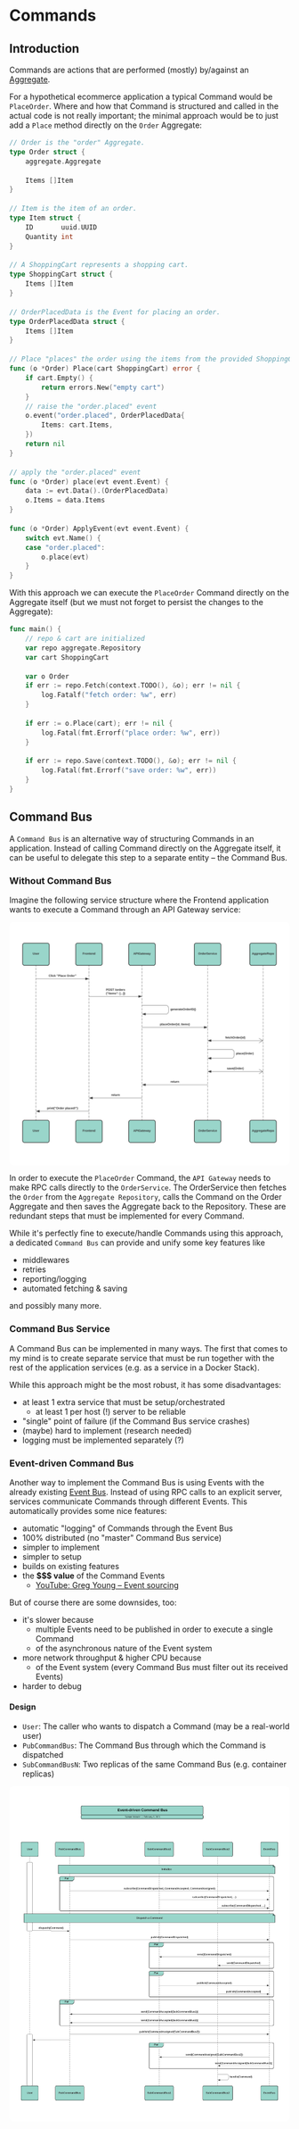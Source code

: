 # Commands

## Introduction

Commands are actions that are performed (mostly) by/against an
[Aggregate](./aggregates.md).

For a hypothetical ecommerce application a typical
Command would be `PlaceOrder`. Where and how that Command is structured and
called in the actual code is not really important; the minimal approach would be
to just add a `Place` method directly on the `Order` Aggregate:

```go
// Order is the "order" Aggregate.
type Order struct {
    aggregate.Aggregate

    Items []Item
}

// Item is the item of an order.
type Item struct {
    ID       uuid.UUID
    Quantity int
}

// A ShoppingCart represents a shopping cart.
type ShoppingCart struct {
    Items []Item
}

// OrderPlacedData is the Event for placing an order.
type OrderPlacedData struct {
    Items []Item
}

// Place "places" the order using the items from the provided ShoppingCart.
func (o *Order) Place(cart ShoppingCart) error {
    if cart.Empty() {
        return errors.New("empty cart")
    }
    // raise the "order.placed" event
    o.event("order.placed", OrderPlacedData{
        Items: cart.Items,
    })
    return nil
}

// apply the "order.placed" event
func (o *Order) place(evt event.Event) {
    data := evt.Data().(OrderPlacedData)
    o.Items = data.Items
}

func (o *Order) ApplyEvent(evt event.Event) {
    switch evt.Name() {
    case "order.placed":
        o.place(evt)
    }
}
```

With this approach we can execute the `PlaceOrder` Command directly on the
Aggregate itself (but we must not forget to persist the changes to the
Aggregate):

```go
func main() {
    // repo & cart are initialized
    var repo aggregate.Repository
    var cart ShoppingCart

    var o Order
    if err := repo.Fetch(context.TODO(), &o); err != nil {
        log.Fatalf("fetch order: %w", err)
    }

    if err := o.Place(cart); err != nil {
        log.Fatal(fmt.Errorf("place order: %w", err))
    }

    if err := repo.Save(context.TODO(), &o); err != nil {
        log.Fatal(fmt.Errorf("save order: %w", err))
    }
}
```

## Command Bus

A `Command Bus` is an alternative way of structuring Commands in an application.
Instead of calling Command directly on the Aggregate itself, it can be useful to
delegate this step to a separate entity – the Command Bus.

### Without Command Bus

Imagine the following service structure where the Frontend application wants to
execute a Command through an API Gateway service:

<div style="background: #fff; border-radius: 8px; padding: 1rem;">

![Dispatch Command without Bus](../assets/img/dispatch-command-without-bus.svg)
</div>

In order to execute the `PlaceOrder` Command, the `API Gateway` needs to make
RPC calls directly to the `OrderService`. The OrderService then fetches the
`Order` from the `Aggregate Repository`, calls the Command on the Order
Aggregate and then saves the Aggregate back to the Repository. These are
redundant steps that must be implemented for every Command.

While it's perfectly fine to execute/handle Commands using this approach, a
dedicated `Command Bus` can provide and unify some key features like

- middlewares
- retries
- reporting/logging
- automated fetching & saving

and possibly many more.

### Command Bus Service

A Command Bus can be implemented in many ways. The first that comes to my mind
is to create separate service that must be run together with the rest of the
application services (e.g. as a service in a Docker Stack).

While this approach might be the most robust, it has some disadvantages:

- at least 1 extra service that must be setup/orchestrated
  - at least 1 per host (!) server to be reliable
- "single" point of failure (if the Command Bus service crashes)
- (maybe) hard to implement (research needed)
- logging must be implemented separately (?)

### Event-driven Command Bus

Another way to implement the Command Bus is using Events with the already
existing [Event Bus](./events.md#event-bus). Instead of using RPC calls to an
explicit server, services communicate Commands through different Events. This
automatically provides some nice features:

- automatic "logging" of Commands through the Event Bus
- 100% distributed (no "master" Command Bus service)
- simpler to implement
- simpler to setup
- builds on existing features
- the **$$$ value** of the Command Events 
  - [YouTube: Greg Young – Event sourcing](https://www.youtube.com/watch?v=I3uH3iiiDqY)

But of course there are some downsides, too:

- it's slower because
  - multiple Events need to be published in order to execute a single Command
  - of the asynchronous nature of the Event system
- more network throughput & higher CPU because
  - of the Event system (every Command Bus must filter out its received Events)
- harder to debug

#### Design

- `User`: The caller who wants to dispatch a Command (may be a real-world user)
- `PubCommandBus`: The Command Bus through which the Command is dispatched
- `SubCommandBusN`: Two replicas of the same Command Bus (e.g. container replicas)

<div style="background: #fff; border-radius: 8px; padding: 1rem;">

![Event-driven Command Bus](../assets/img/command-bus.svg)
</div>
